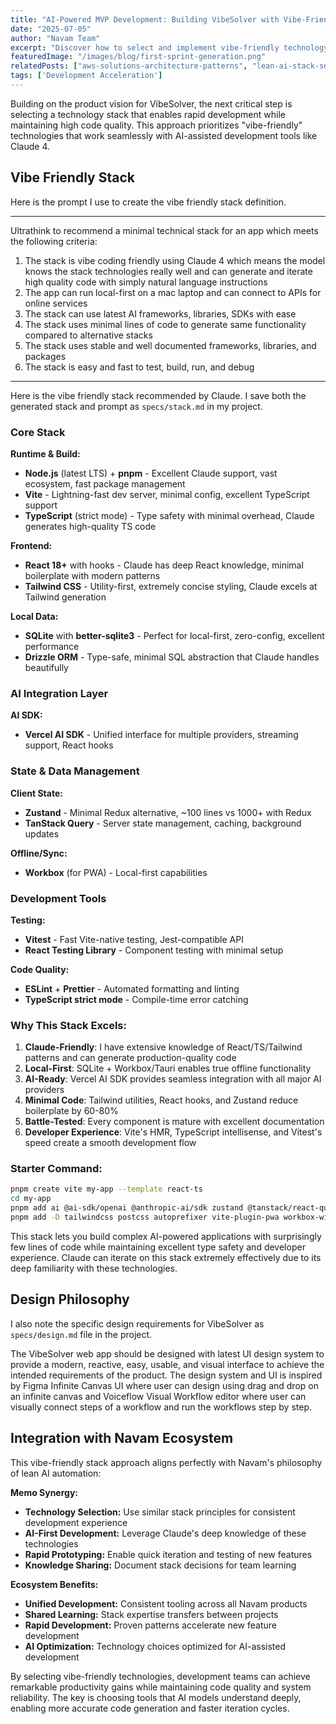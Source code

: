 ```yaml
---
title: "AI-Powered MVP Development: Building VibeSolver with Vibe-Friendly Technology Stack"
date: "2025-07-05"
author: "Navam Team"
excerpt: "Discover how to select and implement vibe-friendly technology stacks for rapid AI-powered application development with minimal code and maximum productivity."
featuredImage: "/images/blog/first-sprint-generation.png"
relatedPosts: ["aws-solutions-architecture-patterns", "lean-ai-stack-selection", "ai-automation-best-practices"]
tags: ['Development Acceleration']
---
```


Building on the product vision for VibeSolver, the next critical step is selecting a technology stack that enables rapid development while maintaining high code quality. This approach prioritizes "vibe-friendly" technologies that work seamlessly with AI-assisted development tools like Claude 4.

## Vibe Friendly Stack

Here is the prompt I use to create the vibe friendly stack definition.

---

Ultrathink to recommend a minimal technical stack for an app which meets the following criteria:

1. The stack is vibe coding friendly using Claude 4 which means the model knows the stack technologies really well and can generate and iterate high quality code with simply natural language instructions
2. The app can run local-first on a mac laptop and can connect to APIs for online services 
3. The stack can use latest AI frameworks, libraries, SDKs with ease 
4. The stack uses minimal lines of code to generate same functionality compared to alternative stacks 
5. The stack uses stable and well documented frameworks, libraries, and packages 
6. The stack is easy and fast to test, build, run, and debug

---

Here is the vibe friendly stack recommended by Claude. I save both the generated stack and prompt as `specs/stack.md` in my project.

### Core Stack

**Runtime & Build:**
- **Node.js** (latest LTS) + **pnpm** - Excellent Claude support, vast ecosystem, fast package management
- **Vite** - Lightning-fast dev server, minimal config, excellent TypeScript support
- **TypeScript** (strict mode) - Type safety with minimal overhead, Claude generates high-quality TS code

**Frontend:**
- **React 18+** with hooks - Claude has deep React knowledge, minimal boilerplate with modern patterns
- **Tailwind CSS** - Utility-first, extremely concise styling, Claude excels at Tailwind generation

**Local Data:**
- **SQLite** with **better-sqlite3** - Perfect for local-first, zero-config, excellent performance
- **Drizzle ORM** - Type-safe, minimal SQL abstraction that Claude handles beautifully

### AI Integration Layer

**AI SDK:**
- **Vercel AI SDK** - Unified interface for multiple providers, streaming support, React hooks

### State & Data Management

**Client State:**
- **Zustand** - Minimal Redux alternative, ~100 lines vs 1000+ with Redux
- **TanStack Query** - Server state management, caching, background updates

**Offline/Sync:**
- **Workbox** (for PWA) - Local-first capabilities

### Development Tools

**Testing:**
- **Vitest** - Fast Vite-native testing, Jest-compatible API
- **React Testing Library** - Component testing with minimal setup

**Code Quality:**
- **ESLint** + **Prettier** - Automated formatting and linting
- **TypeScript strict mode** - Compile-time error catching

### Why This Stack Excels:

1. **Claude-Friendly**: I have extensive knowledge of React/TS/Tailwind patterns and can generate production-quality code
2. **Local-First**: SQLite + Workbox/Tauri enables true offline functionality
3. **AI-Ready**: Vercel AI SDK provides seamless integration with all major AI providers
4. **Minimal Code**: Tailwind utilities, React hooks, and Zustand reduce boilerplate by 60-80%
5. **Battle-Tested**: Every component is mature with excellent documentation
6. **Developer Experience**: Vite's HMR, TypeScript intellisense, and Vitest's speed create a smooth development flow

### Starter Command:

```bash
pnpm create vite my-app --template react-ts 
cd my-app 
pnpm add ai @ai-sdk/openai @anthropic-ai/sdk zustand @tanstack/react-query better-sqlite3 drizzle-orm 
pnpm add -D tailwindcss postcss autoprefixer vite-plugin-pwa workbox-window npx tailwindcss init -p
```

This stack lets you build complex AI-powered applications with surprisingly few lines of code while maintaining excellent type safety and developer experience. Claude can iterate on this stack extremely effectively due to its deep familiarity with these technologies.

## Design Philosophy

I also note the specific design requirements for VibeSolver as `specs/design.md` file in the project.

The VibeSolver web app should be designed with latest UI design system to provide a modern, reactive, easy, usable, and visual interface to achieve the intended requirements of the product. The design system and UI is inspired by Figma Infinite Canvas UI where user can design using drag and drop on an infinite canvas and Voiceflow Visual Workflow editor where user can visually connect steps of a workflow and run the workflows step by step.

## Integration with Navam Ecosystem

This vibe-friendly stack approach aligns perfectly with Navam's philosophy of lean AI automation:

**Memo Synergy:**
- **Technology Selection:** Use similar stack principles for consistent development experience
- **AI-First Development:** Leverage Claude's deep knowledge of these technologies
- **Rapid Prototyping:** Enable quick iteration and testing of new features
- **Knowledge Sharing:** Document stack decisions for team learning

**Ecosystem Benefits:**
- **Unified Development:** Consistent tooling across all Navam products
- **Shared Learning:** Stack expertise transfers between projects
- **Rapid Development:** Proven patterns accelerate new feature development
- **AI Optimization:** Technology choices optimized for AI-assisted development

By selecting vibe-friendly technologies, development teams can achieve remarkable productivity gains while maintaining code quality and system reliability. The key is choosing tools that AI models understand deeply, enabling more accurate code generation and faster iteration cycles.